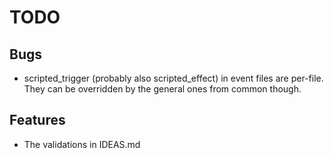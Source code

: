 # TODO

## Bugs

* scripted_trigger (probably also scripted_effect) in event files are per-file. They can be overridden by the general ones from common though.

## Features

* The validations in IDEAS.md
